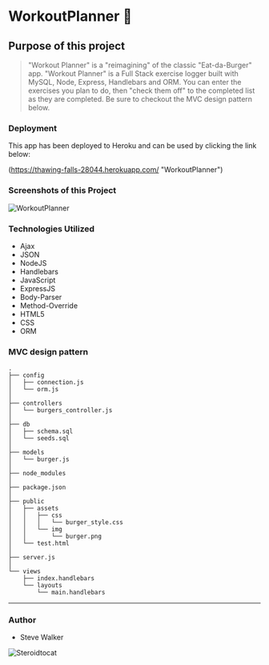 # WorkoutPlanner :muscle:

## Purpose of this project

>"Workout Planner" is a "reimagining" of the classic "Eat-da-Burger" app. "Workout Planner" is a Full Stack exercise logger built with MySQL, Node, Express, Handlebars and ORM. You can enter the exercises you plan to do, then "check them off" to the completed list as they are completed. Be sure to checkout the MVC design pattern below.

### Deployment

This app has been deployed to Heroku and can be used by clicking the link below:

(https://thawing-falls-28044.herokuapp.com/ "WorkoutPlanner")

### Screenshots of this Project

![WorkoutPlanner](https://raw.github.com/captnwalker/WorkoutPlanner/master/screenshot/screenshot.png "WorkoutPlanner")

### Technologies Utilized

* Ajax
* JSON
* NodeJS
* Handlebars
* JavaScript
* ExpressJS
* Body-Parser
* Method-Override
* HTML5
* CSS
* ORM

### MVC design pattern

```
.
├── config
│   ├── connection.js
│   └── orm.js
│ 
├── controllers
│   └── burgers_controller.js
│
├── db
│   ├── schema.sql
│   └── seeds.sql
│
├── models
│   └── burger.js
│ 
├── node_modules
│ 
├── package.json
│
├── public
│   ├── assets
│   │   ├── css
│   │   │   └── burger_style.css
│   │   └── img
│   │       └── burger.png
│   └── test.html
│
├── server.js
│
└── views
    ├── index.handlebars
    └── layouts
        └── main.handlebars
```

---

### Author

* Steve Walker

![Steroidtocat](https://octodex.github.com/images/steroidtocat.png)

